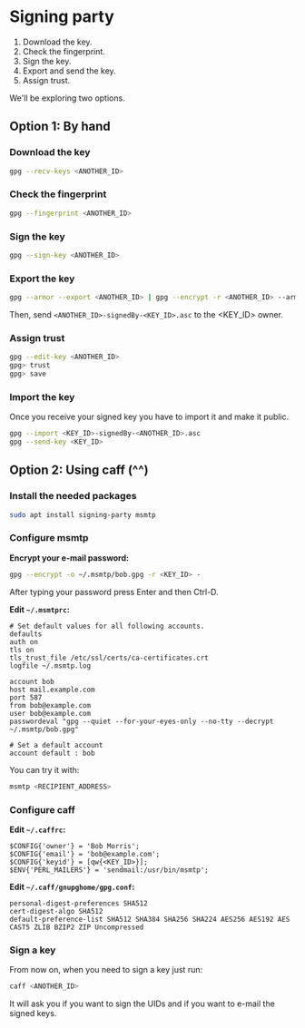 # Signing party
1. Download the key.
2. Check the fingerprint.
3. Sign the key.
4. Export and send the key.
5. Assign trust.

We'll be exploring two options.

## Option 1: By hand
### Download the key
```bash
gpg --recv-keys <ANOTHER_ID>
```
### Check the fingerprint
```bash
gpg --fingerprint <ANOTHER_ID>
```
### Sign the key
```bash
gpg --sign-key <ANOTHER_ID>
```
### Export the key
```bash
gpg --armor --export <ANOTHER_ID> | gpg --encrypt -r <ANOTHER_ID> --armor --output <ANOTHER_ID>-signedBy-<KEY_ID>.asc
```
Then, send `<ANOTHER_ID>-signedBy-<KEY_ID>.asc` to the <KEY_ID> owner.
### Assign trust
```bash
gpg --edit-key <ANOTHER_ID>
gpg> trust
gpg> save
```
### Import the key
Once you receive your signed key you have to import it and make it public.
```bash
gpg --import <KEY_ID>-signedBy-<ANOTHER_ID>.asc
gpg --send-key <KEY_ID>
```

## Option 2: Using caff (^^)
### Install the needed packages
```bash
sudo apt install signing-party msmtp
```
### Configure msmtp
**Encrypt your e-mail password:**
```bash
gpg --encrypt -o ~/.msmtp/bob.gpg -r <KEY_ID> -
```
After typing your password press Enter and then Ctrl-D.

**Edit `~/.msmtprc`:**
```text
# Set default values for all following accounts.
defaults
auth on
tls on
tls_trust_file /etc/ssl/certs/ca-certificates.crt
logfile ~/.msmtp.log

account bob
host mail.example.com
port 587
from bob@example.com
user bob@example.com
passwordeval "gpg --quiet --for-your-eyes-only --no-tty --decrypt ~/.msmtp/bob.gpg"

# Set a default account
account default : bob
```

You can try it with:
```bash
msmtp <RECIPIENT_ADDRESS>
```

### Configure caff
**Edit `~/.caffrc`:**
```text
$CONFIG{'owner'} = 'Bob Morris';
$CONFIG{'email'} = 'bob@example.com';
$CONFIG{'keyid'} = [qw{<KEY_ID>}];
$ENV{'PERL_MAILERS'} = 'sendmail:/usr/bin/msmtp';
```

**Edit `~/.caff/gnupghome/gpg.conf`:**
```text
personal-digest-preferences SHA512
cert-digest-algo SHA512
default-preference-list SHA512 SHA384 SHA256 SHA224 AES256 AES192 AES CAST5 ZLIB BZIP2 ZIP Uncompressed
```

### Sign a key
From now on, when you need to sign a key just run:
```bash
caff <ANOTHER_ID>
```
It will ask you if you want to sign the UIDs and if you want to e-mail the signed keys.